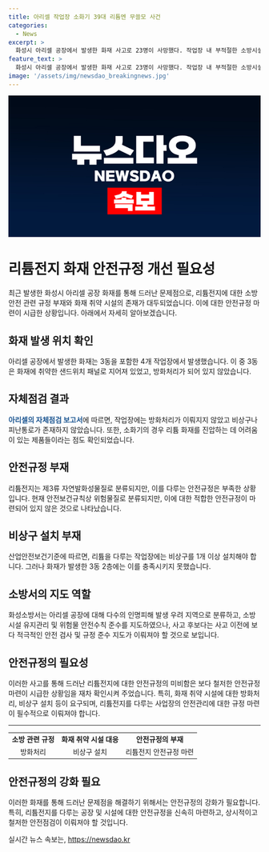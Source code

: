 ```yaml
---
title: 아리셀 작업장 소화기 39대 리튬엔 무쓸모 사건
categories:
  - News
excerpt: >
  화성시 아리셀 공장에서 발생한 화재 사고로 23명이 사망했다. 작업장 내 부적절한 소방시설과 비상구, 피난 통로 등이 확인돼 안전 규정 마련이 시급하다는 지적이 나왔다. 공장에서는 리튬 전지에 대한 방화 안전 관련 규정이 부족한 것으로 나타났고, 화재 발생 시 대피를 돕는 시설이 미비한 상태였다. 현재 안전 관련 규정을 준수하도록 요구하고 있으며, 화재 발생 시 대피를 돕는 시설이 미비한 상태였다.신속한 조치가 필요하다.
feature_text: >
  화성시 아리셀 공장에서 발생한 화재 사고로 23명이 사망했다. 작업장 내 부적절한 소방시설과 비상구, 피난 통로 등이 확인돼 안전 규정 마련이 시급하다는 지적이 나왔다. 공장에서는 리튬 전지에 대한 방화 안전 관련 규정이 부족한 것으로 나타났고, 화재 발생 시 대피를 돕는 시설이 미비한 상태였다. 현재 안전 관련 규정을 준수하도록 요구하고 있으며, 화재 발생 시 대피를 돕는 시설이 미비한 상태였다.신속한 조치가 필요하다.
image: '/assets/img/newsdao_breakingnews.jpg'
---
```


<p><img src="/assets/img/newsdao_breakingnews.jpg" alt="koreaapp 속보" /></p>

<h1>리튬전지 화재 안전규정 개선 필요성</h1>

<p data-ke-size="size16">최근 발생한 화성시 아리셀 공장 화재를 통해 드러난 문제점으로, 리튬전지에 대한 소방안전 관련 규정 부재와 화재 취약 시설의 존재가 대두되었습니다. 이에 대한 안전규정 마련이 시급한 상황입니다. 아래에서 자세히 알아보겠습니다.</p>

<h2>화재 발생 위치 확인</h2>

<p>아리셀 공장에서 발생한 화재는 3동을 포함한 4개 작업장에서 발생했습니다. 이 중 3동은 화재에 취약한 샌드위치 패널로 지어져 있었고, 방화처리가 되어 있지 않았습니다.</p>

<h2>자체점검 결과</h2>

<p><b><span style="color: #1a5490;">아리셀의 자체점검 보고서</span></b>에 따르면, 작업장에는 방화처리가 이뤄지지 않았고 비상구나 피난통로가 존재하지 않았습니다. 또한, 소화기의 경우 리튬 화재를 진압하는 데 어려움이 있는 제품들이라는 점도 확인되었습니다.</p>

<h2>안전규정 부재</h2>

<p>리튬전지는 제3류 자연발화성물질로 분류되지만, 이를 다루는 안전규정은 부족한 상황입니다. 현재 안전보건규칙상 위험물질로 분류되지만, 이에 대한 적합한 안전규정이 마련되어 있지 않은 것으로 나타났습니다.</p>

<h2>비상구 설치 부재</h2>

<p>산업안전보건기준에 따르면, 리튬을 다루는 작업장에는 비상구를 1개 이상 설치해야 합니다. 그러나 화재가 발생한 3동 2층에는 이를 충족시키지 못했습니다.</p>

<h2>소방서의 지도 역할</h2>

<p>화성소방서는 아리셀 공장에 대해 다수의 인명피해 발생 우려 지역으로 분류하고, 소방시설 유지관리 및 위험물 안전수칙 준수를 지도하였으나, 사고 후보다는 사고 이전에 보다 적극적인 안전 검사 및 규정 준수 지도가 이뤄져야 할 것으로 보입니다.</p>

<h2>안전규정의 필요성</h2>

<p>이러한 사고를 통해 드러난 리튬전지에 대한 안전규정의 미비함은 보다 철저한 안전규정 마련이 시급한 상황임을 재차 확인시켜 주었습니다. 특히, 화재 취약 시설에 대한 방화처리, 비상구 설치 등이 요구되며, 리튬전지를 다루는 사업장의 안전관리에 대한 규정 마련이 필수적으로 이뤄져야 합니다.</p>

<hr>

<table>
<tbody>
<tr>
<td style="text-align: center; height: 17px;"><b>소방 관련 규정</b></td>
<td style="text-align: center; height: 17px;"><b>화재 취약 시설 대응</b></td>
<td style="text-align: center; height: 17px;"><b>안전규정의 부재</b></td>
</tr>
<tr>
<td style="text-align: center;">방화처리</td>
<td style="text-align: center;">비상구 설치</td>
<td style="text-align: center;">리튬전지 안전규정 마련</td>
</tr>
</tbody>
</table>

<h2>안전규정의 강화 필요</h2>

<p>이러한 화재를 통해 드러난 문제점을 해결하기 위해서는 안전규정의 강화가 필요합니다. 특히, 리튬전지를 다루는 공장 및 시설에 대한 안전규정을 신속히 마련하고, 상시적이고 철저한 안전점검이 이뤄져야 할 것입니다.</p>
실시간 뉴스 속보는, <a href="https://newsdao.kr" rel="dofollow">https://newsdao.kr</a>


